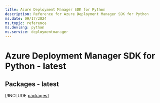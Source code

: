 ```yaml
---
title: Azure Deployment Manager SDK for Python
description: Reference for Azure Deployment Manager SDK for Python
ms.date: 09/17/2024
ms.topic: reference
ms.devlang: python
ms.service: deploymentmanager
---
```

# Azure Deployment Manager SDK for Python - latest
## Packages - latest
[!INCLUDE [packages](deployment-manager-index.md)]